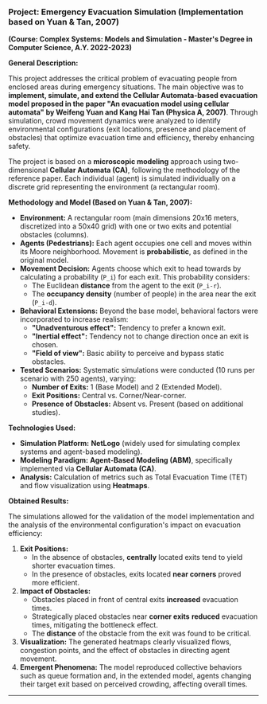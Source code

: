 ### **Project: Emergency Evacuation Simulation (Implementation based on Yuan & Tan, 2007)**

**(Course: Complex Systems: Models and Simulation - Master's Degree in Computer Science, A.Y. 2022-2023)**

**General Description:**

This project addresses the critical problem of evacuating people from enclosed areas during emergency situations. The main objective was to **implement, simulate, and extend the Cellular Automata-based evacuation model proposed in the paper "An evacuation model using cellular automata" by Weifeng Yuan and Kang Hai Tan (Physica A, 2007)**. Through simulation, crowd movement dynamics were analyzed to identify environmental configurations (exit locations, presence and placement of obstacles) that optimize evacuation time and efficiency, thereby enhancing safety.

The project is based on a **microscopic modeling** approach using two-dimensional **Cellular Automata (CA)**, following the methodology of the reference paper. Each individual (agent) is simulated individually on a discrete grid representing the environment (a rectangular room).

**Methodology and Model (Based on Yuan & Tan, 2007):**

* **Environment:** A rectangular room (main dimensions 20x16 meters, discretized into a 50x40 grid) with one or two exits and potential obstacles (columns).
* **Agents (Pedestrians):** Each agent occupies one cell and moves within its Moore neighborhood. Movement is **probabilistic**, as defined in the original model.
* **Movement Decision:** Agents choose which exit to head towards by calculating a probability (`P_i`) for each exit. This probability considers:
    * The Euclidean **distance** from the agent to the exit (`P_i-r`).
    * The **occupancy density** (number of people) in the area near the exit (`P_i-d`).
* **Behavioral Extensions:** Beyond the base model, behavioral factors were incorporated to increase realism:
    * **"Unadventurous effect":** Tendency to prefer a known exit.
    * **"Inertial effect":** Tendency not to change direction once an exit is chosen.
    * **"Field of view":** Basic ability to perceive and bypass static obstacles.
* **Tested Scenarios:** Systematic simulations were conducted (10 runs per scenario with 250 agents), varying:
    * **Number of Exits:** 1 (Base Model) and 2 (Extended Model).
    * **Exit Positions:** Central vs. Corner/Near-corner.
    * **Presence of Obstacles:** Absent vs. Present (based on additional studies).

**Technologies Used:**

* **Simulation Platform:** **NetLogo** (widely used for simulating complex systems and agent-based modeling).
* **Modeling Paradigm:** **Agent-Based Modeling (ABM)**, specifically implemented via **Cellular Automata (CA)**.
* **Analysis:** Calculation of metrics such as Total Evacuation Time (TET) and flow visualization using **Heatmaps**.

**Obtained Results:**

The simulations allowed for the validation of the model implementation and the analysis of the environmental configuration's impact on evacuation efficiency:

1.  **Exit Positions:**
    * In the absence of obstacles, **centrally** located exits tend to yield shorter evacuation times.
    * In the presence of obstacles, exits located **near corners** proved more efficient.
2.  **Impact of Obstacles:**
    * Obstacles placed in front of central exits **increased** evacuation times.
    * Strategically placed obstacles near **corner exits** **reduced** evacuation times, mitigating the bottleneck effect.
    * The **distance** of the obstacle from the exit was found to be critical.
3.  **Visualization:** The generated heatmaps clearly visualized flows, congestion points, and the effect of obstacles in directing agent movement.
4.  **Emergent Phenomena:** The model reproduced collective behaviors such as queue formation and, in the extended model, agents changing their target exit based on perceived crowding, affecting overall times.


---
